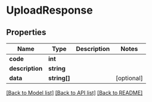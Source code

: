 # UploadResponse

## Properties
Name | Type | Description | Notes
------------ | ------------- | ------------- | -------------
**code** | **int** |  | 
**description** | **string** |  | 
**data** | **string[]** |  | [optional] 

[[Back to Model list]](../README.md#documentation-for-models) [[Back to API list]](../README.md#documentation-for-api-endpoints) [[Back to README]](../README.md)


